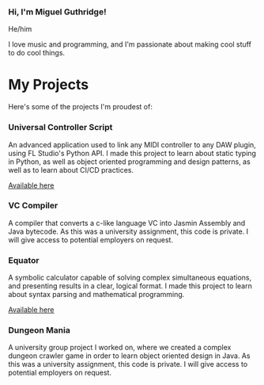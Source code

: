 ### Hi, I'm Miguel Guthridge!
He/him

I love music and programming, and I'm passionate about making cool stuff to do cool things.

# My Projects
Here's some of the projects I'm proudest of:

### Universal Controller Script
An advanced application used to link any MIDI controller to any DAW plugin, using FL Studio's Python API.
I made this project to learn about static typing in Python, as well as object oriented programming and design patterns,
as well as to learn about CI/CD practices.

[Available here](https://github.com/MiguelGuthridge/Universal-Controller-Script)

### VC Compiler
A compiler that converts a c-like language VC into Jasmin Assembly and Java bytecode. As this was a university assignment, 
this code is private. I will give access to potential employers on request.

### Equator
A symbolic calculator capable of solving complex simultaneous equations, and presenting results in a clear, logical format.
I made this project to learn about syntax parsing and mathematical programming.

[Available here](https://github.com/MiguelGuthridge/Equator)

### Dungeon Mania
A university group project I worked on, where we created a complex dungeon crawler game in order to learn object oriented
design in Java. As this was a university assignment, this code is private. I will give access to potential employers on request.

<!--
**MiguelGuthridge/MiguelGuthridge** is a ✨ _special_ ✨ repository because its `README.md` (this file) appears on your GitHub profile.

Here are some ideas to get you started:

- 🔭 I’m currently working on ...
- 🌱 I’m currently learning ...
- 👯 I’m looking to collaborate on ...
- 🤔 I’m looking for help with ...
- 💬 Ask me about ...
- 📫 How to reach me: ...
- 😄 Pronouns: ...
- ⚡ Fun fact: ...
-->
